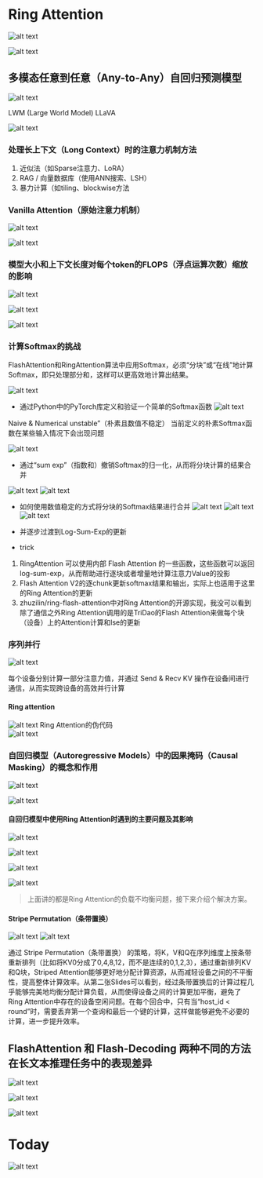 
#   Ring Attention


![alt text](../img/cuda-mode/lc-13-image-1.png)

![alt text](../img/cuda-mode/lc-13-image-2.png)


## 多模态任意到任意（Any-to-Any）自回归预测模型

![alt text](../img/cuda-mode/lc-13-image-3.png)

LWM (Large World Model)
LLaVA

![alt text](../img/cuda-mode/lc-13-image-4.png)


### 处理长上下文（Long Context）时的注意力机制方法

1. 近似法（如Sparse注意力、LoRA）
2. RAG / 向量数据库（使用ANN搜索、LSH）
3. 暴力计算（如tiling、blockwise方法


### Vanilla Attention（原始注意力机制）

![alt text](../img/cuda-mode/lc-13-image-5.png)


![alt text](../img/cuda-mode/lc-13-image-6.png)


### 模型大小和上下文长度对每个token的FLOPS（浮点运算次数）缩放的影响

![alt text](../img/cuda-mode/lc-13-image-7.png)


![alt text](../img/cuda-mode/lc-13-image-8.png)

![alt text](../img/cuda-mode/lc-13-image-9.png)



### 计算Softmax的挑战


FlashAttention和RingAttention算法中应用Softmax，必须“分块”或“在线”地计算Softmax，即只处理部分和，这样可以更高效地计算出结果。

![alt text](../img/cuda-mode/lc-13-image-10.png)



* 通过Python中的PyTorch库定义和验证一个简单的Softmax函数
![alt text](../img/cuda-mode/lc-13-image-11.png) 

Naive & Numerical unstable”（朴素且数值不稳定）
当前定义的朴素Softmax函数在某些输入情况下会出现问题

![alt text](../img/cuda-mode/lc-13-image-12.png)

* 通过“sum exp”（指数和）撤销Softmax的归一化，从而将分块计算的结果合并

![alt text](../img/cuda-mode/lc-13-image-13.png)
![alt text](../img/cuda-mode/lc-13-image-14.png)

* 如何使用数值稳定的方式将分块的Softmax结果进行合并
![alt text](../img/cuda-mode/lc-13-image-15.png)
![alt text](../img/cuda-mode/lc-13-image-16.png)
![alt text](../img/cuda-mode/lc-13-image-17.png)
* 并逐步过渡到Log-Sum-Exp的更新


* trick
1. RingAttention 可以使用内部 Flash Attention 的一些函数，这些函数可以返回 log-sum-exp，从而帮助进行逐块或者增量地计算注意力Value的投影
2. Flash Attention V2的逐chunk更新softmax结果和输出，实际上也适用于这里的Ring Attention的更新
3. zhuzilin/ring-flash-attention中对Ring Attention的开源实现，我没可以看到除了通信之外Ring Attention调用的是TriDao的Flash Attention来做每个块（设备）上的Attention计算和lse的更新


### 序列并行


![alt text](../img/cuda-mode/lc-13-image-18.png)

每个设备分别计算一部分注意力值，并通过 Send & Recv KV 操作在设备间进行通信，从而实现跨设备的高效并行计算

#### Ring attention

![alt text](../img/cuda-mode/lc-13-image-19.png)
Ring Attention的伪代码  
![alt text](../img/cuda-mode/lc-13-image-20.png)


### 自回归模型（Autoregressive Models）中的因果掩码（Causal Masking）的概念和作用

![alt text](../img/cuda-mode/lc-13-image-21.png)

![alt text](../img/cuda-mode/lc-13-image-22.png)



#### 自回归模型中使用Ring Attention时遇到的主要问题及其影响

![alt text](../img/cuda-mode/lc-13-image-23.png)

![alt text](../img/cuda-mode/lc-13-image-24.png)

![alt text](../img/cuda-mode/lc-13-image-25.png)

![alt text](../img/cuda-mode/lc-13-image-26.png)


> 上面讲的都是Ring Attention的负载不均衡问题，接下来介绍个解决方案。


#### Stripe Permutation（条带置换）


![alt text](../img/cuda-mode/lc-13-image-27.png)
![alt text](../img/cuda-mode/lc-13-image-28.png)

通过 Stripe Permutation（条带置换） 的策略，将K，V和Q在序列维度上按条带重新排列（比如将KV0分成了0,4,8,12，而不是连续的0,1,2,3），通过重新排列KV和Q块，Striped Attention能够更好地分配计算资源，从而减轻设备之间的不平衡性，提高整体计算效率。从第二张Slides可以看到，经过条带置换后的计算过程几乎能够完美地均衡分配计算负载，从而使得设备之间的计算更加平衡，避免了Ring Attention中存在的设备空闲问题。在每个回合中，只有当“host_id < round”时，需要丢弃第一个查询和最后一个键的计算，这样做能够避免不必要的计算，进一步提升效率。




## FlashAttention 和 Flash-Decoding 两种不同的方法在长文本推理任务中的表现差异


![alt text](../img/cuda-mode/lc-13-image-29.png)

![alt text](../img/cuda-mode/lc-13-image-30.png)


![alt text](../img/cuda-mode/lc-13-image-31.png)


# Today

![alt text](../img/cuda-mode/lc-13-image-32.png)

